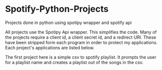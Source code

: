 Spotify-Python-Projects
=======================

Projects done in python using spotipy wrapper and spotify api

All projects use the Spotipy Api wrapper. This simplifies the code. 
Many of the projects require a client id, a client secret id, and a redirect URI. 
These have been stripped form each program  in order to protect my applications.
Each project's applications are listed below.

The first project here is a simple csv to spotify playlist.
It prompts the user for a playlist name and creates a playlist out of the songs in the csv.

